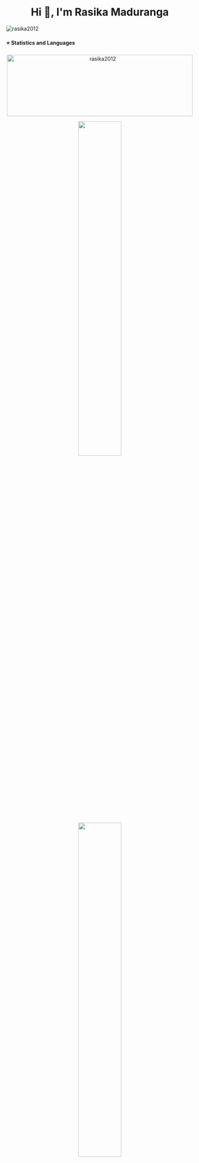 <h1 align="center">Hi 👋, I'm Rasika Maduranga </h1>
<p align="left"> <img src="https://komarev.com/ghpvc/?username=rasika2012" alt="rasika2012" /> </p>


 #### ⭐  Statistics and Languages

 <p align="center"> 
    <img src="https://github-readme-stats.vercel.app/api/top-langs/?username=rasika2012&hide=jupyter%20notebook,html,css&langs_count=8&layout=compact&count_private=true&theme=tokyonight" alt="rasika2012" height="165" width="500px" />
 </p>

<p align="center">

  <img width="48%" src="https://github-readme-streak-stats.herokuapp.com/?user=rasika2012&count_private=true&theme=tokyonight" />

</p>


<p align="center">
    <img width="48%" src="https://profile-counter.glitch.me/rasika2012/count.svg" />
</p>
